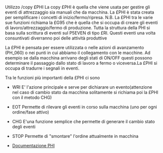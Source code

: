 Utilizzo /copy £PHI
La copy £PHI è quella che viene usata per gestire gli eventi di attrezzaggio sia manuali che da macchina. La £PHI è stata creata per semplificare i concetti di inizio/fermo/ripresa.
N.B. La £PHI tra le varie sue funzioni richiama la £G95 che è quella che si occupa di
creare gli eventi di lavoro/attrezzaggio/fermo di produzione.
Tutta la struttura della PHI si basa sulla scrittura di eventi sul P5EVEN di tipo £RI.
Questi eventi una volta consuntivati diverranno poi delle attività produttive

La £PHI è pensata per essere utilizzata o nelle azioni di avanzamento (PH_060) o nei punti in cui abbiamo il collegamento con le macchine.
Ad esempio se dalla macchina arrivano degli stati di ON/OFF questi possono determinare il passaggio dallo stato di lavoro a fermo o viceversa.La £PHI si occupa di tradurre i segnali in eventi.

Tra le funzioni più importanti della £PHI ci sono
-  WRI E' l'azione principale e serve per dichiarare un evento(attenzione nel caso di cambio stato da macchina solitamente si richiama poi la £PHI con il metodo CHG)
-  EOT Permette di rilevare gli eventi in corso sulla macchina (uno per ogni ordine/fase attivo)
-  CHG E'una funzione semplice che permette di generare il cambio stato degli eventi
-  STOP Permette di "smontare" l'ordine attualmente in macchina

- [Documentazione PHI](Sorgenti/DOC/OJ/PGM/TSTPHI)
